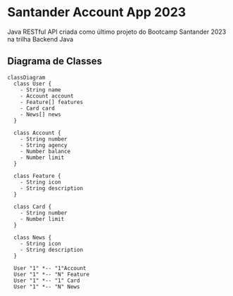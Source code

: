 # Santander Account App 2023
Java RESTful API criada como último projeto do Bootcamp Santander 2023 na trilha Backend Java

## Diagrama de Classes
``` mermaid
classDiagram
  class User {
    - String name
    - Account account 
    - Feature[] features
    - Card card
    - News[] news
  }

  class Account {
    - String number
    - String agency
    - Number balance
    - Number limit
  }

  class Feature {
    - String icon
    - String description
  }

  class Card {
    - String number
    - Number limit
  }

  class News {
    - String icon
    - String description
  }

  User "1" *-- "1"Account
  User "1" *-- "N" Feature
  User "1" *-- "1" Card
  User "1" *-- "N" News
```
